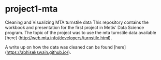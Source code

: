 # project1-mta
Cleaning and Visualizing MTA turnstile data
This repository contains the workbook and presentation for the first project in Metis' Data Science program. The topic of the project was to use the mta turnstile data available [here] (http://web.mta.info/developers/turnstile.html). 

A write up on how the data was cleaned can be found [here] (https://abhisekswain.github.io/).

